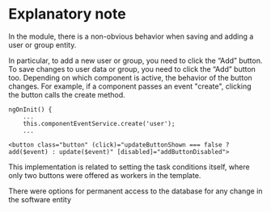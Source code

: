 # Explanatory note

In the module, there is a non-obvious behavior when saving and adding a user or group entity. 

In particular, to add a new user or group, you need to click the “Add” button. 
To save changes to user data or group, you need to click the “Add” button too. 
Depending on which component is active, the behavior of the button changes.
For example, if a component passes an event "create", clicking the button calls the create method.
```
ngOnInit() {
    ...
    this.componentEventService.create('user');
    ...
```

```
<button class="button" (click)="updateButtonShown === false ? add($event) : update($event)" [disabled]="addButtonDisabled">
```

This implementation is related to setting the task conditions itself, where only two buttons were offered as workers in the template. 



There were options for permanent access to the database for any change in the software entity 
